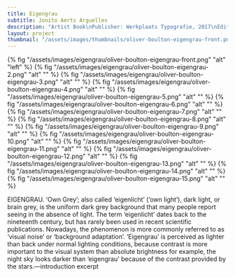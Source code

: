 ```yaml
---
title: Eigengrau
subtitle: Jonito Aerts Arguelles
description: "Artist Book\nPublisher: Werkplaats Typografie, 2017\nEditing & Design: Oliver Boulton\nEdition of 400, softback, 273pp.\nOffset black ×2, PMS ×1, foil block ×1\nSwiss bound, 215 × 270mm"
layout: project
thumbnail: "/assets/images/thumbnails/oliver-boulton-eigengrau-front.png"
---
```


{% fig "/assets/images/eigengrau/oliver-boulton-eigengrau-front.png" "alt" "left" %}
{% fig "/assets/images/eigengrau/oliver-boulton-eigengrau-2.png" "alt" "" %}
{% fig "/assets/images/eigengrau/oliver-boulton-eigengrau-3.png" "alt" "" %}
{% fig "/assets/images/eigengrau/oliver-boulton-eigengrau-4.png" "alt" "" %}
{% fig "/assets/images/eigengrau/oliver-boulton-eigengrau-5.png" "alt" "" %}
{% fig "/assets/images/eigengrau/oliver-boulton-eigengrau-6.png" "alt" "" %}
{% fig "/assets/images/eigengrau/oliver-boulton-eigengrau-7.png" "alt" "" %}
{% fig "/assets/images/eigengrau/oliver-boulton-eigengrau-8.png" "alt" "" %}
{% fig "/assets/images/eigengrau/oliver-boulton-eigengrau-9.png" "alt" "" %}
{% fig "/assets/images/eigengrau/oliver-boulton-eigengrau-10.png" "alt" "" %}
{% fig "/assets/images/eigengrau/oliver-boulton-eigengrau-11.png" "alt" "" %}
{% fig "/assets/images/eigengrau/oliver-boulton-eigengrau-12.png" "alt" "" %}
{% fig "/assets/images/eigengrau/oliver-boulton-eigengrau-13.png" "alt" "" %}
{% fig "/assets/images/eigengrau/oliver-boulton-eigengrau-14.png" "alt" "" %}
{% fig "/assets/images/eigengrau/oliver-boulton-eigengrau-15.png" "alt" "" %}

EIGENGRAU. ‘Own Grey’; also called ‘eigenlicht’ (‘own light’), dark light, or brain grey, is the uniform dark grey background that many people report seeing in the absence of light. The term ‘eigenlicht’ dates back to the nineteenth century, but has rarely been used in recent scientific publications. Nowadays, the phenomenon is more commonly referred to as ‘visual noise’ or ‘background adaptation’. ‘Eigengrau’ is perceived as lighter than back under normal lighting conditions, because contrast is more important to the visual system than absolute brightness for example, the night sky looks darker than ‘eigengrau’ because of the contrast provided by the stars.—introduction excerpt 